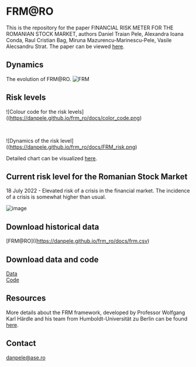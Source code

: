 # FRM@RO

This is the repository for the paper FINANCIAL RISK METER FOR THE ROMANIAN STOCK MARKET, authors Daniel Traian Pele, Alexandra Ioana Conda, Raul Cristian Bag, Miruna Mazurencu-Marinescu-Pele, Vasile Alecsandru Strat.
The paper can be viewed [here]().

## Dynamics

The evolution of FRM@RO.
![FRM](/frm_ro/docs/FRM_RO.png)

## Risk levels

![Colour code for the risk levels]((https://danpele.github.io/frm_ro/docs/color_code.png)

<br/>

![Dynamics of the risk level]((https://danpele.github.io/frm_ro/docs/FRM_risk.png)

Detailed chart can be visualized [here](https://danpele.github.io/frm_ro/docs/FRM_RO.html).

## Current risk level for the Romanian Stock Market

18 July 2022 - Elevated risk of a crisis in the financial market.	The incidence of a crisis is somewhat higher than usual.
<br/>

![image](https://user-images.githubusercontent.com/26813254/180007988-deb9a0a0-9efb-4e0f-99cd-54135b5143bf.png)


## Download historical data

[FRM@RO]((https://danpele.github.io/frm_ro/docs/frm.csv)


## Download data and code
[Data](https://github.com/danpele/frm_ro/tree/gh-pages/data)
<br/>
[Code](https://github.com/danpele/frm_ro/tree/gh-pages/code)

## Resources

More details about the FRM framework, developed by Professor Wolfgang Karl Härdle and his team from Humboldt-Universität zu Berlin can be found [here](http://frm.wiwi.hu-berlin.de/).

## Contact
danpele@ase.ro
